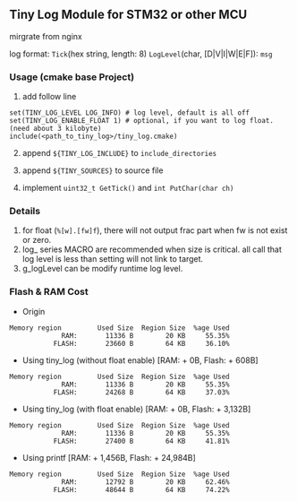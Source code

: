 ## Tiny Log Module for STM32 or other MCU

mirgrate from nginx

log format:
`Tick`(hex string, length: 8) `LogLevel`(char, [D|V|I|W|E|F]): `msg`

### Usage (cmake base Project)
1. add follow line
```
set(TINY_LOG_LEVEL LOG_INFO) # log level, default is all off
set(TINY_LOG_ENABLE_FLOAT 1) # optional, if you want to log float. (need about 3 kilobyte)
include(<path_to_tiny_log>/tiny_log.cmake)
```

2. append `${TINY_LOG_INCLUDE}` to `include_directories`

3. append `${TINY_SOURCES}` to source file

4. implement `uint32_t GetTick()` and `int PutChar(char ch)`

### Details
1. for float (`%[w].[fw]f`), there will not output frac part when fw is not exist or zero.
2. log_ series MACRO are recommended when size is critical. all call that log level is less than setting will not link to target.
3. g_logLevel can be modify runtime log level.

### Flash & RAM Cost
* Origin
```
Memory region         Used Size  Region Size  %age Used
             RAM:       11336 B        20 KB     55.35%
           FLASH:       23660 B        64 KB     36.10%
```
* Using tiny_log (without float enable) [RAM: + 0B, Flash: + 608B]
```
Memory region         Used Size  Region Size  %age Used
             RAM:       11336 B        20 KB     55.35%
           FLASH:       24268 B        64 KB     37.03%
```
* Using tiny_log (with float enable) [RAM: + 0B, Flash: + 3,132B]
```
Memory region         Used Size  Region Size  %age Used
             RAM:       11336 B        20 KB     55.35%
           FLASH:       27400 B        64 KB     41.81%
```
* Using printf [RAM: + 1,456B, Flash: + 24,984B]
```
Memory region         Used Size  Region Size  %age Used
             RAM:       12792 B        20 KB     62.46%
           FLASH:       48644 B        64 KB     74.22%
```         